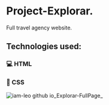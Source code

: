 # Project-Explorar.
Full travel agency website.
## Technologies used:
### :computer: HTML
### :art: CSS

![iam-leo github io_Explorar-FullPage_](https://user-images.githubusercontent.com/79548542/112072183-0b68e380-8b50-11eb-919e-b992a1b4c2ad.png)
